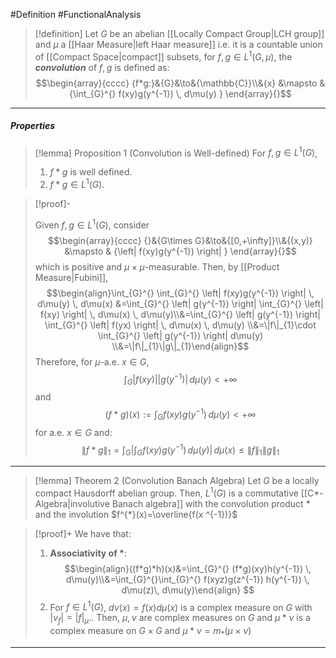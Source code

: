 #Definition #FunctionalAnalysis 

> [!definition]
> Let $G$ be an abelian [[Locally Compact Group|LCH group]] and $\mu$ a [[Haar Measure|left Haar measure]] i.e. it is a countable union of [[Compact Space|compact]] subsets, for $f,g\in L^1(G,\mu)$, the ***convolution*** of $f,g$ is defined as: $$\begin{array}{cccc} {f*g:}&{G}&\to&{\mathbb{C}}\\&{x} &\mapsto & {\int_{G}^{} f(xy)g(y^{-1}) \, d\mu(y) } \end{array}{}$$
---
##### Properties
> [!lemma] Proposition 1 (Convolution is Well-defined)
> For $f,g\in L^1(G)$, 
> 1. $f*g$ is well defined.
> 2. $f*g\in L^1(G)$.

> [!proof]-
> 
> Given $f,g\in L^1(G)$, consider $$\begin{array}{cccc} {}&{G\times G}&\to&{[0,+\infty]}\\&{(x,y)} &\mapsto & {\left| f(xy)g(y^{-1}) \right| } \end{array}{}$$which is positive and $\mu \times \mu$-measurable. Then, by [[Product Measure|Fubini]], $$\begin{align}\int_{G}^{} \int_{G}^{} \left| f(xy)g(y^{-1}) \right|  \, d\mu(y)  \, d\mu(x) &=\int_{G}^{} \left| g(y^{-1})  \right| \int_{G}^{} \left| f(xy) \right|  \, d\mu(x) \, d\mu(y)\\&=\int_{G}^{} \left| g(y^{-1})  \right| \int_{G}^{} \left| f(yx) \right|  \, d\mu(x) \, d\mu(y) \\&=\|f\|_{1}\cdot \int_{G}^{} \left| g(y^{-1})  \right|  d\mu(y) \\&=\|f\|_{1}\|g\|_{1}\end{align}$$Therefore, for $\mu$-a.e. $x\in G$, $$\int_{G}^{} \left| f(xy)  \right|\left| g(y^{-1}) \right|  \, d\mu(y)<+\infty $$and $$(f*g)(x):=\int_{G}^{} f(xy)g(y^{-1}) \, d\mu(y) <+\infty$$for a.e. $x\in G$ and: $$\|f*g\|_{1}=\int_{G}^{} \left| \int_{G}^{} f(xy)g(y^{-1}) \, d\mu(y)  \right|  \, d\mu(x)\leq \left\| f \right\| _{1}\left\| g \right\| _{1} $$
---
> [!lemma] Theorem 2 (Convolution Banach Algebra)
> Let $G$ be a locally compact Hausdorff abelian group. Then, $L^1(G)$ is a commutative [[C*-Algebra|involutive Banach algebra]] with the convolution product $*$ and the involution $f^{*}(x)=\overline{f(x ^{-1})}$

> [!proof]+
> We have that:
> 1. **Associativity of $*$**:
> 	$$\begin{align}((f*g)*h)(x)&=\int_{G}^{} (f*g)(xy)h(y^{-1}) \, d\mu(y)\\&=\int_{G}^{}\int_{G}^{} f(xyz)g(z^{-1}) h(y^{-1}) \, d\mu(z)\, d\mu(y)\end{align} $$
> 2. For $f\in L^1(G)$, $d\nu(x)=f(x)d\mu(x)$ is a complex measure on $G$ with $\left| v_{f} \right|=\left| f \right|_{\mu}$.. Then, $\mu,\nu$ are complex measures on $G$ and $\mu * \nu$ is a complex measure on $G\times G$ and $\mu * \nu=m_{*}(\mu \times \nu)$
---
